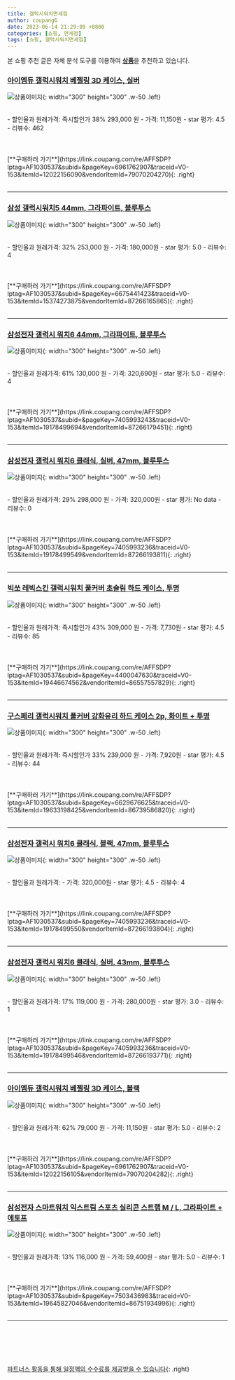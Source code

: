 ```yaml
---
title: 갤럭시워치면세점
author: coupang6
date: 2023-06-14 21:29:09 +0800
categories: [쇼핑, 면세점]
tags: [쇼핑, 갤럭시워치면세점]
---
```


본 쇼핑 추천 글은 자체 분석 도구를 이용하여 [**상품**](https://link.coupang.com/a/bao1ui)을 추천하고 있습니다.

### [아이엠듀 갤럭시워치 베젤링 3D 케이스, 실버](https://link.coupang.com/re/AFFSDP?lptag=AF1030537&subid=&pageKey=6961762907&traceid=V0-153&itemId=12022156090&vendorItemId=79070204270)

![상품이미지](https://thumbnail7.coupangcdn.com/thumbnails/remote/230x230ex/image/retail/images/778040823463194-1c1f5887-f788-4b66-8ee2-704bbc0981ba.jpg){: width="300" height="300" .w-50 .left}


<br>
- 할인율과 원래가격: 즉시할인가 38%  293,000   원
- 가격: 11,150원
- star 평가: 4.5
- 리뷰수: 462
<br>
<br>
<br>
<br>
[**구매하러 가기**](https://link.coupang.com/re/AFFSDP?lptag=AF1030537&subid=&pageKey=6961762907&traceid=V0-153&itemId=12022156090&vendorItemId=79070204270){: .right}
<br>
<br>

---

### [삼성 갤럭시워치5 44mm, 그라파이트, 블루투스](https://link.coupang.com/re/AFFSDP?lptag=AF1030537&subid=&pageKey=6675441423&traceid=V0-153&itemId=15374273875&vendorItemId=87266165865)

![상품이미지](https://thumbnail6.coupangcdn.com/thumbnails/remote/230x230ex/image/vendor_inventory/645d/2e601f8ddfcc9547102fb6ae285b54b85abcfdb91e087f1f88b953120bab.jpg){: width="300" height="300" .w-50 .left}


<br>
- 할인율과 원래가격: 32%  253,000   원
- 가격: 180,000원
- star 평가: 5.0
- 리뷰수: 4
<br>
<br>
<br>
<br>
[**구매하러 가기**](https://link.coupang.com/re/AFFSDP?lptag=AF1030537&subid=&pageKey=6675441423&traceid=V0-153&itemId=15374273875&vendorItemId=87266165865){: .right}
<br>
<br>

---

### [삼성전자 갤럭시 워치6 44mm, 그라파이트, 블루투스](https://link.coupang.com/re/AFFSDP?lptag=AF1030537&subid=&pageKey=7405993243&traceid=V0-153&itemId=19178499694&vendorItemId=87266179451)

![상품이미지](https://thumbnail6.coupangcdn.com/thumbnails/remote/230x230ex/image/vendor_inventory/fb39/c318d411c9926c81eb0d9f1d3e08dc89dd264adea9c17bf696fe61c5433e.jpg){: width="300" height="300" .w-50 .left}


<br>
- 할인율과 원래가격: 61%  130,000   원
- 가격: 320,690원
- star 평가: 5.0
- 리뷰수: 4
<br>
<br>
<br>
<br>
[**구매하러 가기**](https://link.coupang.com/re/AFFSDP?lptag=AF1030537&subid=&pageKey=7405993243&traceid=V0-153&itemId=19178499694&vendorItemId=87266179451){: .right}
<br>
<br>

---

### [삼성전자 갤럭시 워치6 클래식, 실버, 47mm, 블루투스](https://link.coupang.com/re/AFFSDP?lptag=AF1030537&subid=&pageKey=7405993236&traceid=V0-153&itemId=19178499549&vendorItemId=87266193811)

![상품이미지](https://thumbnail7.coupangcdn.com/thumbnails/remote/230x230ex/image/vendor_inventory/2775/6718c09c87e3142a01ee56cadf6bb329f973207dc4df167db349813e8451.jpg){: width="300" height="300" .w-50 .left}


<br>
- 할인율과 원래가격: 29%  298,000   원
- 가격: 320,000원
- star 평가: No data
- 리뷰수: 0
<br>
<br>
<br>
<br>
[**구매하러 가기**](https://link.coupang.com/re/AFFSDP?lptag=AF1030537&subid=&pageKey=7405993236&traceid=V0-153&itemId=19178499549&vendorItemId=87266193811){: .right}
<br>
<br>

---

### [빅쏘 레빅스킨 갤럭시워치 풀커버 초슬림 하드 케이스, 투명](https://link.coupang.com/re/AFFSDP?lptag=AF1030537&subid=&pageKey=4400047630&traceid=V0-153&itemId=19446674562&vendorItemId=86557557829)

![상품이미지](https://thumbnail9.coupangcdn.com/thumbnails/remote/230x230ex/image/rs_quotation_api/pvlthtfx/fc8a11b21acb4cbbab2f2bbf4aa09a09.jpg){: width="300" height="300" .w-50 .left}


<br>
- 할인율과 원래가격: 즉시할인가 43%  309,000   원
- 가격: 7,730원
- star 평가: 4.5
- 리뷰수: 85
<br>
<br>
<br>
<br>
[**구매하러 가기**](https://link.coupang.com/re/AFFSDP?lptag=AF1030537&subid=&pageKey=4400047630&traceid=V0-153&itemId=19446674562&vendorItemId=86557557829){: .right}
<br>
<br>

---

### [구스페리 갤럭시워치 풀커버 강화유리 하드 케이스 2p, 화이트 + 투명](https://link.coupang.com/re/AFFSDP?lptag=AF1030537&subid=&pageKey=6629676625&traceid=V0-153&itemId=19633198425&vendorItemId=86739586820)

![상품이미지](https://thumbnail6.coupangcdn.com/thumbnails/remote/230x230ex/image/retail/images/910034984393922-32a21939-be23-4f8b-a4f5-f0edcaf3e6da.jpg){: width="300" height="300" .w-50 .left}


<br>
- 할인율과 원래가격: 즉시할인가 33%  239,000   원
- 가격: 7,920원
- star 평가: 4.5
- 리뷰수: 44
<br>
<br>
<br>
<br>
[**구매하러 가기**](https://link.coupang.com/re/AFFSDP?lptag=AF1030537&subid=&pageKey=6629676625&traceid=V0-153&itemId=19633198425&vendorItemId=86739586820){: .right}
<br>
<br>

---

### [삼성전자 갤럭시 워치6 클래식, 블랙, 47mm, 블루투스](https://link.coupang.com/re/AFFSDP?lptag=AF1030537&subid=&pageKey=7405993236&traceid=V0-153&itemId=19178499550&vendorItemId=87266193804)

![상품이미지](https://thumbnail7.coupangcdn.com/thumbnails/remote/230x230ex/image/vendor_inventory/2775/6718c09c87e3142a01ee56cadf6bb329f973207dc4df167db349813e8451.jpg){: width="300" height="300" .w-50 .left}


<br>
- 할인율과 원래가격: 
- 가격: 320,000원
- star 평가: 4.5
- 리뷰수: 4
<br>
<br>
<br>
<br>
[**구매하러 가기**](https://link.coupang.com/re/AFFSDP?lptag=AF1030537&subid=&pageKey=7405993236&traceid=V0-153&itemId=19178499550&vendorItemId=87266193804){: .right}
<br>
<br>

---

### [삼성전자 갤럭시 워치6 클래식, 실버, 43mm, 블루투스](https://link.coupang.com/re/AFFSDP?lptag=AF1030537&subid=&pageKey=7405993236&traceid=V0-153&itemId=19178499546&vendorItemId=87266193771)

![상품이미지](https://thumbnail7.coupangcdn.com/thumbnails/remote/230x230ex/image/vendor_inventory/2775/6718c09c87e3142a01ee56cadf6bb329f973207dc4df167db349813e8451.jpg){: width="300" height="300" .w-50 .left}


<br>
- 할인율과 원래가격: 17%  119,000   원
- 가격: 280,000원
- star 평가: 3.0
- 리뷰수: 1
<br>
<br>
<br>
<br>
[**구매하러 가기**](https://link.coupang.com/re/AFFSDP?lptag=AF1030537&subid=&pageKey=7405993236&traceid=V0-153&itemId=19178499546&vendorItemId=87266193771){: .right}
<br>
<br>

---

### [아이엠듀 갤럭시워치 베젤링 3D 케이스, 블랙](https://link.coupang.com/re/AFFSDP?lptag=AF1030537&subid=&pageKey=6961762907&traceid=V0-153&itemId=12022156105&vendorItemId=79070204282)

![상품이미지](https://thumbnail8.coupangcdn.com/thumbnails/remote/230x230ex/image/retail/images/7258614700397488-ac264c0f-141c-4e5c-b0aa-4ff52ba48da6.jpg){: width="300" height="300" .w-50 .left}


<br>
- 할인율과 원래가격: 62%  79,000   원
- 가격: 11,150원
- star 평가: 5.0
- 리뷰수: 2
<br>
<br>
<br>
<br>
[**구매하러 가기**](https://link.coupang.com/re/AFFSDP?lptag=AF1030537&subid=&pageKey=6961762907&traceid=V0-153&itemId=12022156105&vendorItemId=79070204282){: .right}
<br>
<br>

---

### [삼성전자 스마트워치 익스트림 스포츠 실리콘 스트랩 M / L, 그라파이트 + 에토프](https://link.coupang.com/re/AFFSDP?lptag=AF1030537&subid=&pageKey=7503436983&traceid=V0-153&itemId=19645827046&vendorItemId=86751934996)

![상품이미지](https://thumbnail7.coupangcdn.com/thumbnails/remote/230x230ex/image/retail/images/2232293259246564-7c011dfa-f2b6-46b3-8906-47de0ccdeb3f.jpg){: width="300" height="300" .w-50 .left}


<br>
- 할인율과 원래가격: 13%  116,000   원
- 가격: 59,400원
- star 평가: 5.0
- 리뷰수: 1
<br>
<br>
<br>
<br>
[**구매하러 가기**](https://link.coupang.com/re/AFFSDP?lptag=AF1030537&subid=&pageKey=7503436983&traceid=V0-153&itemId=19645827046&vendorItemId=86751934996){: .right}
<br>
<br>

---
<br><br><br><br><br> [파트너스 활동을 통해 일정액의 수수료를 제공받을 수 있습니다](https://link.coupang.com/a/bao1ui){: .right}